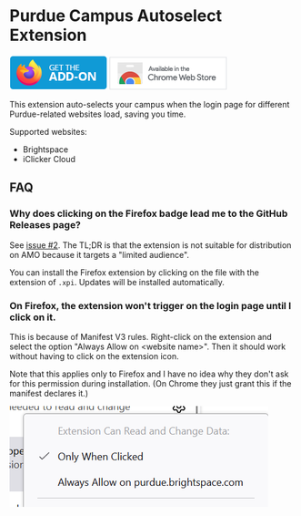 # Purdue Campus Autoselect Extension

[![Mozilla Extensions Badge](./images/get-the-addon-mozilla.png)](https://github.com/ericswpark/purdue-campus-autoselect-extension/releases)
[![Chrome Web Store Badge](./images/chrome-web-store-badge.png)](https://chromewebstore.google.com/detail/purdue-brightspace-campus/jehengdhonabgmbamcpjbeaffbfnfdkc)

This extension auto-selects your campus when the login page for different Purdue-related websites load, saving you time.

Supported websites:
- Brightspace
- iClicker Cloud

## FAQ

### Why does clicking on the Firefox badge lead me to the GitHub Releases page?

See [issue #2](https://github.com/ericswpark/purdue-campus-autoselect-extension/issues/2). The TL;DR is that the extension is not suitable for distribution on AMO because it targets a "limited audience".

You can install the Firefox extension by clicking on the file with the extension of `.xpi`. Updates will be installed automatically.

### On Firefox, the extension won't trigger on the login page until I click on it.

This is because of Manifest V3 rules. Right-click on the extension and select the option "Always Allow on \<website name\>". Then it should work without having to click on the extension icon.

Note that this applies only to Firefox and I have no idea why they don't ask for this permission during installation. (On Chrome they just grant this if the manifest declares it.)

![firefox-permissions-setting](images/firefox-host-permissions.png)
